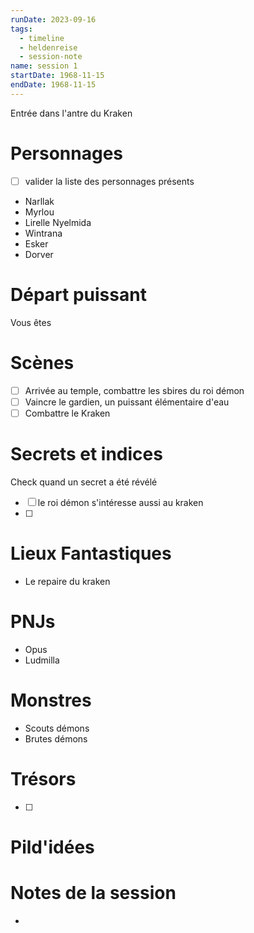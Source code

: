 ```yaml
---
runDate: 2023-09-16
tags:
  - timeline
  - heldenreise
  - session-note
name: session 1
startDate: 1968-11-15
endDate: 1968-11-15
---
```


<span 
	  class='ob-timelines' 
	  data-date='1968-11-15-00' 
	  data-title='Session 1' 
	  data-class='orange' 
	  data-img = 'Timeline Example/Timeline_2.jpg' 
	  data-type='range' 
	  data-end='1968-11-15-00'> 
	Entrée dans l'antre du Kraken
</span>

# Personnages
- [ ] valider la liste des personnages présents
- Narllak
- Myrlou
- Lirelle Nyelmida
- Wintrana
- Esker
- Dorver

# Départ puissant
Vous êtes 

# Scènes
- [ ] Arrivée au temple, combattre les sbires du roi démon
- [ ] Vaincre le gardien, un puissant élémentaire d'eau
- [ ] Combattre le Kraken

# Secrets et indices
Check quand un secret a été révélé
- [ ] le roi démon s'intéresse aussi au kraken
- [ ] 

# Lieux Fantastiques
- Le repaire du kraken

# PNJs
- Opus
- Ludmilla

# Monstres
- Scouts démons
- Brutes démons

# Trésors
- [ ]


# Pild'idées
> 

# Notes de la session
- 


